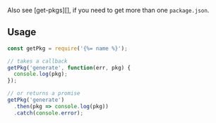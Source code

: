 Also see [get-pkgs][], if you need to get more than one `package.json`.

## Usage

```js
const getPkg = require('{%= name %}');

// takes a callback
getPkg('generate', function(err, pkg) {
  console.log(pkg);
});

// or returns a promise
getPkg('generate')
  .then(pkg => console.log(pkg))
  .catch(console.error);
```
